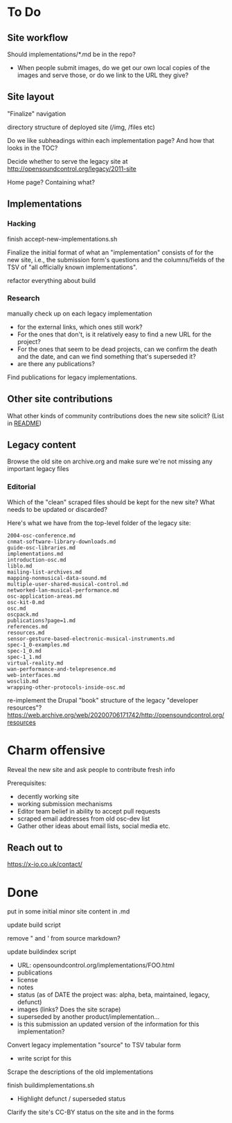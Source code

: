 # To Do


## Site workflow

Should implementations/*.md be in the repo?

- When people submit images, do we get our own local copies of the
  images and serve those, or do we link to the URL they give?



## Site layout

"Finalize" navigation

directory structure of deployed site (/img, /files etc)

Do we like subheadings within each implementation page?  And how that looks in the TOC?

Decide whether to serve the legacy site at http://opensoundcontrol.org/legacy/2011-site 

Home page?  Containing what?



## Implementations

### Hacking

finish accept-new-implementations.sh

Finalize the initial format of what an "implementation" consists of for
the new site, i.e., the submission form's questions and the
columns/fields of the TSV of "all officially known implementations".

refactor everything about build


### Research

manually check up on each legacy implementation

 - for the external links, which ones still work?
 - For the ones that don't, is it relatively easy to find a new URL for the project?
 - For the ones that seem to be dead projects, can we confirm the
   death and the date, and can we find something that's superseded it?
 - are there any publications?
 
Find publications for legacy implementations.



## Other site contributions

What other kinds of community contributions does the new site solicit?
(List in [README](README.html))



## Legacy content

Browse the old site on archive.org and make sure we're not missing any important legacy files



### Editorial 

Which of the "clean" scraped files should be kept for the new site?
What needs to be updated or discarded?

Here's what we have from the top-level folder of the legacy site:

````
2004-osc-conference.md
cnmat-software-library-downloads.md
guide-osc-libraries.md
implementations.md
introduction-osc.md
liblo.md
mailing-list-archives.md
mapping-nonmusical-data-sound.md
multiple-user-shared-musical-control.md
networked-lan-musical-performance.md
osc-application-areas.md
osc-kit-0.md
osc.md
oscpack.md
publications?page=1.md
references.md
resources.md
sensor-gesture-based-electronic-musical-instruments.md
spec-1_0-examples.md
spec-1_0.md
spec-1_1.md
virtual-reality.md
wan-performance-and-telepresence.md
web-interfaces.md
wosclib.md
wrapping-other-protocols-inside-osc.md
````


re-implement the Drupal "book" structure of the legacy "developer resources"?
    https://web.archive.org/web/20200706171742/http://opensoundcontrol.org/resources
    



# Charm offensive

Reveal the new site and ask people to contribute fresh info

Prerequisites: 

* decently working site
* working submission mechanisms
* Editor team belief in ability to accept pull requests
* scraped email addresses from old osc-dev list
* Gather other ideas about email lists, social media etc.


## Reach out to

<https://x-io.co.uk/contact/>




# Done

put in some initial minor site content in .md

update build script

remove \" and \' from source markdown?

update buildindex script


- URL: opensoundcontrol.org/implementations/FOO.html
- publications
- license
- notes
- status (as of DATE the project was: alpha, beta, maintained, legacy, defunct)
- images (links? Does the site scrape)
- superseded by another product/implementation...
- is this submission an updated version of the information for this implementation?

Convert legacy implementation "source" to TSV tabular form
- write script for this

Scrape the descriptions of the old implementations


finish buildimplementations.sh

- Highlight defunct / superseded status



Clarify the site's CC-BY status on the site and in the forms

